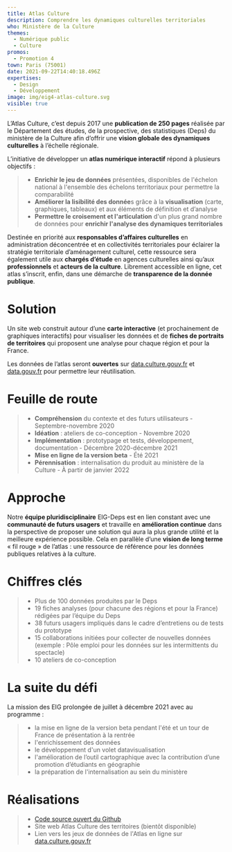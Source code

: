 ```yaml
---
title: Atlas Culture
description: Comprendre les dynamiques culturelles territoriales
who: Ministère de la Culture
themes:
  - Numérique public
  - Culture
promos:
  - Promotion 4
town: Paris (75001)
date: 2021-09-22T14:40:18.496Z
expertises:
  - Design
  - Développement
image: img/eig4-atlas-culture.svg
visible: true
---
```

L’Atlas Culture, c’est depuis 2017 une **publication de 250 pages** réalisée par le Département des études, de la prospective, des statistiques (Deps) du ministère de la Culture afin d’offrir une **vision globale des dynamiques culturelles** à l’échelle régionale.

L’initiative de développer un **atlas numérique interactif** répond à plusieurs objectifs :

> * **Enrichir le jeu de données** présentées, disponibles de l'échelon national à l'ensemble des échelons territoriaux pour permettre la comparabilité
> * **Améliorer la lisibilité des donnée**s grâce à la **visualisation** (carte, graphiques, tableaux) et aux éléments de définition et d’analyse
> * **Permettre le croisement et l'articulation** d'un plus grand nombre de données pour **enrichir l'analyse des dynamiques territoriales**

Destinée en priorité aux **responsables d’affaires culturelles** en administration déconcentrée et en collectivités territoriales pour éclairer la stratégie territoriale d’aménagement culturel, cette ressource sera également utile aux **chargés d’étude** en agences culturelles ainsi qu’aux **professionnels** et **acteurs de la culture**. Librement accessible en ligne, cet atlas s’inscrit, enfin, dans une démarche de **transparence de la donnée publique**.

# Solution

Un site web construit autour d’une **carte interactive** (et prochainement de graphiques interactifs) pour visualiser les données et de **fiches de portraits de territoires** qui proposent une analyse pour chaque région et pour la France.

Les données de l’atlas seront **ouvertes** sur [data.culture.gouv.fr](http://data.culture.gouv.fr/) et [data.gouv.fr](http://data.gouv.fr/) pour permettre leur réutilisation.

# Feuille de route

> * **Compréhension** du contexte et des futurs utilisateurs - Septembre-novembre 2020
> * **Idéation** : ateliers de co-conception - Novembre 2020
> * **Implémentation** : prototypage et tests, développement, documentation - Décembre 2020-décembre 2021
> * **Mise en ligne de la version beta** - Été 2021
> * **Pérennisation** : internalisation du produit au ministère de la Culture - À partir de janvier 2022

# Approche

Notre **équipe pluridisciplinaire** EIG-Deps est en lien constant avec une **communauté de futurs usagers** et travaille en **amélioration continue** dans la perspective de proposer une solution qui aura la plus grande utilité et la meilleure expérience possible. Cela en parallèle d’une **vision de long terme** « fil rouge » de l’atlas : une ressource de référence pour les données publiques relatives à la culture.

# Chiffres clés

> * Plus de 100 données produites par le Deps
> * 19 fiches analyses (pour chacune des régions et pour la France) rédigées par l’équipe du Deps
> * 38 futurs usagers impliqués dans le cadre d’entretiens ou de tests du prototype
> * 15 collaborations initiées pour collecter de nouvelles données (exemple : Pôle emploi pour les données sur les intermittents du spectacle)
> * 10 ateliers de co-conception

# La suite du défi

La mission des EIG prolongée de juillet à décembre 2021 avec au programme :

> * la mise en ligne de la version beta pendant l'été et un tour de France de présentation à la rentrée
> * l'enrichissement des données
> * le développement d'un volet datavisualisation
> * l'amélioration de l’outil cartographique avec la contribution d’une promotion d’étudiants en géographie
> * la préparation de l'internalisation au sein du ministère

# Réalisations

> * [Code source ouvert du Github](https://github.com/liviaribeiro/atlasculture)
> * Site web Atlas Culture des territoires (bientôt disponible)
> * Lien vers les jeux de données de l'Atlas en ligne sur [data.culture.gouv.fr](http://data.culture.gouv.fr/)